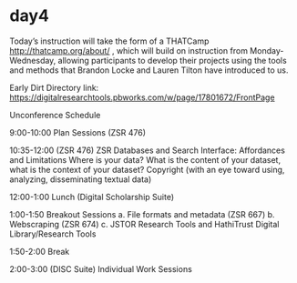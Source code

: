 # day4
Today’s instruction will take the form of a THATCamp <a> http://thatcamp.org/about/ </a>, which will build on instruction from Monday-Wednesday, allowing participants to develop their projects using the tools and methods that Brandon Locke and Lauren Tilton have introduced to us.

Early Dirt Directory link: https://digitalresearchtools.pbworks.com/w/page/17801672/FrontPage

Unconference Schedule

9:00-10:00 Plan Sessions (ZSR 476)

10:35-12:00 (ZSR 476)
ZSR Databases and Search Interface: Affordances and Limitations
Where is your data? What is the content of your dataset, what is the context of your dataset?
Copyright (with an eye toward using, analyzing, disseminating textual data)

12:00-1:00 Lunch (Digital Scholarship Suite)

1:00-1:50 Breakout Sessions
a. File formats and metadata (ZSR 667)
b. Webscraping (ZSR 674)
c. JSTOR Research Tools and HathiTrust Digital Library/Research Tools

1:50-2:00 Break

2:00-3:00 (DISC Suite)
Individual Work Sessions
